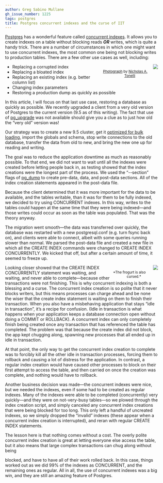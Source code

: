 ```yaml
---
author: Greg Sabino Mullane
gh_issue_number: 1225
tags: postgres
title: Postgres concurrent indexes and the curse of IIT
---
```

[Postgres](http://postgres.org) has a wonderful feature called [concurrent indexes](http://www.postgresql.org/docs/current/static/sql-createindex.html#SQL-CREATEINDEX-CONCURRENTLY). It allows you to create indexes on a table without blocking reads ***OR*** writes, which is quite a handy trick. There are a number of circumstances in which one might want to use concurrent indexes, the most common one being not blocking writes to production tables. There are a few other use cases as well, including:

<div class="separator" style="clear: both; float: right; text-align: center;"><a href="/blog/2016/04/28/postgres-concurrent-indexes-and-curse/image-0.jpeg" imageanchor="1" style="clear: right; float: right; margin-bottom: 1em; margin-left: 1em;"><img src="/blog/2016/04/28/postgres-concurrent-indexes-and-curse/image-0.jpeg"/></a><br/><small><a href="https://flic.kr/p/m8ckHX">Photograph</a> by <a href="https://www.flickr.com/photos/nicholas_t/">Nicholas A. Tonelli</a></small></div>

- Replacing a corrupted index
- Replacing a bloated index
- Replacing an existing index (e.g. better column list)
- Changing index parameters
- Restoring a production dump as quickly as possible

In this article, I will focus on that last use case, restoring a database as quickly as possible. We recently upgraded a client from a very old version of Postgres to the current version (9.5 as of this writing). The fact that use of [pg_upgrade](http://www.postgresql.org/docs/current/static/pgupgrade.html) was not available should give you a clue as to just how old the “very old” version was!

Our strategy was to create a new 9.5 cluster, get it [optimized for bulk loading](http://www.postgresql.org/docs/current/static/populate.html), import the globals and schema, stop write connections to the old database, transfer the data from old to new, and bring the new one up for reading and writing.

The goal was to reduce the application downtime as much as reasonably possible. To that end, we did not want to wait until all the indexes were created before letting people back in, as testing showed that the index creations were the longest part of the process. We used the “--section” flags of [pg_dump](http://www.postgresql.org/docs/current/static/app-pgdump.html) to create pre-data, data, and post-data sections. All of the index creation statements appeared in the post-data file.

Because the client determined that it was more important for the data to be available, and the tables writable, than it was for them to be fully indexed, we decided to try using CONCURRENT indexes. In this way, writes to the tables could happen at the same time that they were being indexed—and those writes could occur as soon as the table was populated. That was the theory anyway.

The migration went smooth—the data was transferred over quickly, the database was restarted with a new postgresql.conf (e.g. turn fsync back on), and clients were able to connect, albeit with some queries running slower than normal. We parsed the post-data file and created a new file in which all the CREATE INDEX commands were changed to CREATE INDEX CONCURRENTLY. We kicked that off, but after a certain amount of time, it seemed to freeze up.

<div class="separator" style="clear: both; float: right; text-align: center;"><a href="/blog/2016/04/28/postgres-concurrent-indexes-and-curse/image-1.png" imageanchor="1" style="clear: right; float: right; margin-bottom: 1em; margin-left: 1em;"><img id="gtsm.com/cursed_frogurt.png" src="/blog/2016/04/28/postgres-concurrent-indexes-and-curse/image-1.png"/></a><br/><small>*The frogurt is also cursed.*</small></div>

Looking closer showed that the CREATE INDEX CONCURRENTLY statement was waiting, and waiting, and never able to complete—because other transactions were not finishing. This is why concurrent indexing is both a blessing and a curse. The concurrent index creation is so polite that it never blocks writers, but this means processes can charge ahead and be none the wiser that the create index statement is waiting on them to finish their transaction. When you also have a misbehaving application that stays “idle in transaction”, it’s a recipe for confusion. (Idle in transaction is what happens when your application keeps a database connection open without doing a COMMIT or ROLLBACK). A concurrent index can only completely finish being created once any transaction that has referenced the table has completed. The problem was that because the create index did not block, the app kept chugging along, spawning new processes that all ended up in idle in transaction.

At that point, the only way to get the concurrent index creation to complete was to forcibly kill all the other idle in transaction processes, forcing them to rollback and causing a lot of distress for the application. In contrast, a regular index creation would have caused other processes to block on their first attempt to access the table, and then carried on once the creation was complete, and nothing would have to rollback.

Another business decision was made—the concurrent indexes were nice, but we needed the indexes, even if some had to be created as regular indexes. Many of the indexes were able to be completed (concurrently) very quickly—and they were on not-very-busy tables—so we plowed through the index creation script, and simply canceled any concurrent index creations that were being blocked for too long. This only left a handful of uncreated indexes, so we simply dropped the “invalid” indexes (these appear when a concurrent index creation is interrupted), and reran with regular CREATE INDEX statements.

The lesson here is that nothing comes without a cost. The overly polite concurrent index creation is great at letting everyone else access the table, but it also means that large complex transactions can chug along without being

blocked, and have to have all of their work rolled back. In this case, things worked out as we did 99% of the indexes as CONCURRENT, and the remaining ones as regular. All in all, the use of concurrent indexes was a big win, and they are still an amazing feature of Postgres.

